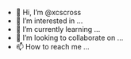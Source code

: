 - 👋 Hi, I’m @xcscross
- 👀 I’m interested in ...
- 🌱 I’m currently learning ...
- 💞️ I’m looking to collaborate on ...
- 📫 How to reach me ...

<!---
xcscross/xcscross is a ✨ special ✨ repository because its `README.md` (this file) appears on your GitHub profile.
You can click the Preview link to take a look at your changes.
--->
